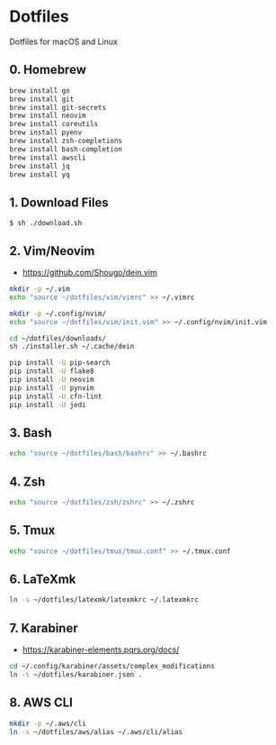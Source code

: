 # Dotfiles

Dotfiles for macOS and Linux

## 0. Homebrew

```sh
brew install go
brew install git
brew install git-secrets
brew install neovim
brew install coreutils
brew install pyenv
brew install zsh-completions
brew install bash-completion
brew install awscli
brew install jq
brew install yq
```

## 1. Download Files

```
$ sh ./download.sh
```

## 2. Vim/Neovim

- https://github.com/Shougo/dein.vim

```sh
mkdir -p ~/.vim
echo "source ~/dotfiles/vim/vimrc" >> ~/.vimrc

mkdir -p ~/.config/nvim/
echo "source ~/dotfiles/vim/init.vim" >> ~/.config/nvim/init.vim

cd ~/dotfiles/downloads/
sh ./installer.sh ~/.cache/dein

pip install -U pip-search
pip install -U flake8
pip install -U neovim
pip install -U pynvim
pip install -U cfn-lint
pip install -U jedi
```


## 3. Bash

```sh
echo "source ~/dotfiles/bash/bashrc" >> ~/.bashrc
```

## 4. Zsh

```sh
echo "source ~/dotfiles/zsh/zshrc" >> ~/.zshrc
```

## 5. Tmux

```sh
echo "source ~/dotfiles/tmux/tmux.conf" >> ~/.tmux.conf
```

## 6. LaTeXmk

```sh
ln -s ~/dotfiles/latexmk/latexmkrc ~/.latexmkrc
```

## 7. Karabiner

- https://karabiner-elements.pqrs.org/docs/

```sh
cd ~/.config/karabiner/assets/complex_modifications
ln -s ~/dotfiles/karabiner.json .
```

## 8. AWS CLI

```sh
mkdir -p ~/.aws/cli
ln -s ~/dotfiles/aws/alias ~/.aws/cli/alias
```
